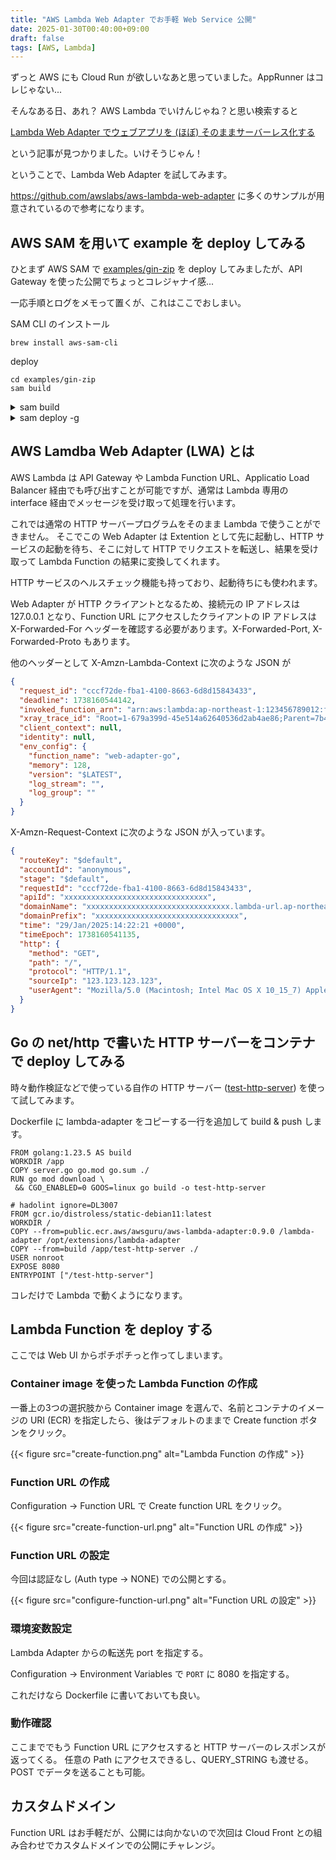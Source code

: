 ```yaml
---
title: "AWS Lambda Web Adapter でお手軽 Web Service 公開"
date: 2025-01-30T00:40:00+09:00
draft: false
tags: [AWS, Lambda]
---
```


ずっと AWS にも Cloud Run が欲しいなあと思っていました。AppRunner はコレじゃない...

そんなある日、あれ？ AWS Lambda でいけんじゃね？と思い検索すると

[Lambda Web Adapter でウェブアプリを (ほぼ) そのままサーバーレス化する](https://aws.amazon.com/jp/builders-flash/202301/lambda-web-adapter/)

という記事が見つかりました。いけそうじゃん！

ということで、Lambda Web Adapter を試してみます。

https://github.com/awslabs/aws-lambda-web-adapter に多くのサンプルが用意されているので参考になります。

## AWS SAM を用いて example を deploy してみる

ひとまず AWS SAM で [examples/gin-zip](https://github.com/awslabs/aws-lambda-web-adapter/tree/main/examples/gin-zip) を deploy してみましたが、API Gateway を使った公開でちょっとコレジャナイ感...

一応手順とログをメモって置くが、これはここでおしまい。

SAM CLI のインストール

```
brew install aws-sam-cli
```

deploy

```
cd examples/gin-zip
sam build
```

<details>
<summary>sam build</summary>

```
$ sam build

    SAM CLI now collects telemetry to better understand customer needs.

    You can OPT OUT and disable telemetry collection by setting the
    environment variable SAM_CLI_TELEMETRY=0 in your shell.
    Thanks for your help!

    Learn More: https://docs.aws.amazon.com/serverless-application-model/latest/developerguide/serverless-sam-telemetry.html

Building codeuri: /Users/teraoka/ghq/github.com/awslabs/aws-lambda-web-adapter/examples/gin-zip/app runtime:
provided.al2023 architecture: x86_64 functions: GinFunction
Workflow GoModulesBuilder does not support value "False" for building in source. Using default value "True".
 Running GoModulesBuilder:Build

Build Succeeded

Built Artifacts  : .aws-sam/build
Built Template   : .aws-sam/build/template.yaml

Commands you can use next
=========================
[*] Validate SAM template: sam validate
[*] Invoke Function: sam local invoke
[*] Test Function in the Cloud: sam sync --stack-name {{stack-name}} --watch
[*] Deploy: sam deploy --guided
```

</details>


<details>
<summary>sam deploy -g</summary>

```
$ sam deploy -g

Configuring SAM deploy
======================

    Looking for config file [samconfig.toml] :  Not found

    Setting default arguments for 'sam deploy'
    =========================================
    Stack Name [sam-app]:
    AWS Region [ap-northeast-1]:
    #Shows you resources changes to be deployed and require a 'Y' to initiate deploy
    Confirm changes before deploy [y/N]:
    #SAM needs permission to be able to create roles to connect to the resources in your template
    Allow SAM CLI IAM role creation [Y/n]:
    #Preserves the state of previously provisioned resources when an operation fails
    Disable rollback [y/N]:
    GinFunction has no authentication. Is this okay? [y/N]: y
    Save arguments to configuration file [Y/n]:
    SAM configuration file [samconfig.toml]:
    SAM configuration environment [default]:

    Looking for resources needed for deployment:
    Creating the required resources...
    Successfully created!

    Managed S3 bucket: aws-sam-cli-managed-default-samclisourcebucket-xxxxxxxxxxxx
    A different default S3 bucket can be set in samconfig.toml and auto resolution of buckets turned off by setting resolve_s3=False

    Saved arguments to config file
    Running 'sam deploy' for future deployments will use the parameters saved above.
    The above parameters can be changed by modifying samconfig.toml
    Learn more about samconfig.toml syntax at 
    https://docs.aws.amazon.com/serverless-application-model/latest/developerguide/serverless-sam-cli-config.html

    Uploading to sam-app/bd836bbe749f524e048b2c99dc382d9d  6103417 / 6103417  (100.00%)

    Deploying with following values
    ===============================
    Stack name                   : sam-app
    Region                       : ap-northeast-1
    Confirm changeset            : False
    Disable rollback             : False
    Deployment s3 bucket         : aws-sam-cli-managed-default-samclisourcebucket-xxxxxxxxxxxx
    Capabilities                 : ["CAPABILITY_IAM"]
    Parameter overrides          : {}
    Signing Profiles             : {}

Initiating deployment
=====================

    Uploading to sam-app/19f48e89fb16275307a6f0a22802a201.template  973 / 973  (100.00%)


Waiting for changeset to be created..

CloudFormation stack changeset
---------------------------------------------------------------------------------------------------------------------
Operation                     LogicalResourceId             ResourceType                  Replacement                 
---------------------------------------------------------------------------------------------------------------------
+ Add                         GinFunctionAPIEventPermissi   AWS::Lambda::Permission       N/A                         
                              on                                                                                      
+ Add                         GinFunctionRole               AWS::IAM::Role                N/A                         
+ Add                         GinFunction                   AWS::Lambda::Function         N/A                         
+ Add                         ServerlessHttpApiApiGateway   AWS::ApiGatewayV2::Stage      N/A                         
                              DefaultStage                                                                            
+ Add                         ServerlessHttpApi             AWS::ApiGatewayV2::Api        N/A                         
---------------------------------------------------------------------------------------------------------------------


Changeset created successfully. arn:aws:cloudformation:ap-northeast-1:123456789012:changeSet/samcli-deploy1738079940/1b5321d5-7752-4eca-b62f-1a961ec02cf3


2025-01-29 00:59:12 - Waiting for stack create/update to complete

CloudFormation events from stack operations (refresh every 5.0 seconds)
---------------------------------------------------------------------------------------------------------------------
ResourceStatus                ResourceType                  LogicalResourceId             ResourceStatusReason        
---------------------------------------------------------------------------------------------------------------------
CREATE_IN_PROGRESS            AWS::CloudFormation::Stack    sam-app                       User Initiated              
CREATE_IN_PROGRESS            AWS::IAM::Role                GinFunctionRole               -                           
CREATE_IN_PROGRESS            AWS::IAM::Role                GinFunctionRole               Resource creation Initiated 
CREATE_COMPLETE               AWS::IAM::Role                GinFunctionRole               -                           
CREATE_IN_PROGRESS            AWS::Lambda::Function         GinFunction                   -                           
CREATE_IN_PROGRESS            AWS::Lambda::Function         GinFunction                   Resource creation Initiated 
CREATE_IN_PROGRESS -          AWS::Lambda::Function         GinFunction                   Eventual consistency check  
CONFIGURATION_COMPLETE                                                                    initiated                   
CREATE_IN_PROGRESS            AWS::ApiGatewayV2::Api        ServerlessHttpApi             -                           
CREATE_IN_PROGRESS            AWS::ApiGatewayV2::Api        ServerlessHttpApi             Resource creation Initiated 
CREATE_COMPLETE               AWS::ApiGatewayV2::Api        ServerlessHttpApi             -                           
CREATE_IN_PROGRESS            AWS::Lambda::Permission       GinFunctionAPIEventPermissi   -                           
                                                            on                                                        
CREATE_COMPLETE               AWS::Lambda::Function         GinFunction                   -                           
CREATE_IN_PROGRESS            AWS::Lambda::Permission       GinFunctionAPIEventPermissi   Resource creation Initiated 
                                                            on                                                        
CREATE_IN_PROGRESS            AWS::ApiGatewayV2::Stage      ServerlessHttpApiApiGateway   -                           
                                                            DefaultStage                                              
CREATE_COMPLETE               AWS::Lambda::Permission       GinFunctionAPIEventPermissi   -                           
                                                            on                                                        
CREATE_IN_PROGRESS            AWS::ApiGatewayV2::Stage      ServerlessHttpApiApiGateway   Resource creation Initiated 
                                                            DefaultStage                                              
CREATE_COMPLETE               AWS::ApiGatewayV2::Stage      ServerlessHttpApiApiGateway   -                           
                                                            DefaultStage                                              
CREATE_COMPLETE               AWS::CloudFormation::Stack    sam-app                       -                           
---------------------------------------------------------------------------------------------------------------------

CloudFormation outputs from deployed stack
---------------------------------------------------------------------------------------------------------------------
Outputs                                                                                                             
---------------------------------------------------------------------------------------------------------------------
Key                 GinApi                                                                                          
Description         API Gateway endpoint URL for Prod stage for Gin function                                        
Value               https://xxxxxxxxxx.execute-api.ap-northeast-1.amazonaws.com/                                    
---------------------------------------------------------------------------------------------------------------------


Successfully created/updated stack - sam-app in ap-northeast-1
```

</details>


## AWS Lamdba Web Adapter (LWA) とは

AWS Lambda は API Gateway や Lambda Function URL、Applicatio Load Balancer 経由でも呼び出すことが可能ですが、通常は Lambda 専用の interface 経由でメッセージを受け取って処理を行います。

これでは通常の HTTP サーバープログラムをそのまま Lambda で使うことができません。
そこでこの Web Adapter は Extention として先に起動し、HTTP サービスの起動を待ち、そこに対して HTTP でリクエストを転送し、結果を受け取って Lambda Function の結果に変換してくれます。

HTTP サービスのヘルスチェック機能も持っており、起動待ちにも使われます。

Web Adapter が HTTP クライアントとなるため、接続元の IP アドレスは 127.0.0.1 となり、Function URL にアクセスしたクライアントの IP アドレスは X-Forwarded-For ヘッダーを確認する必要があります。X-Forwarded-Port, X-Forwarded-Proto もあります。

他のヘッダーとして X-Amzn-Lambda-Context に次のような JSON が

```json
{
  "request_id": "cccf72de-fba1-4100-8663-6d8d15843433",
  "deadline": 1738160544142,
  "invoked_function_arn": "arn:aws:lambda:ap-northeast-1:123456789012:function:web-adapter-go",
  "xray_trace_id": "Root=1-679a399d-45e514a62640536d2ab4ae86;Parent=7b451ed232a4090f;Sampled=0;Lineage=1:a875347b:0",
  "client_context": null,
  "identity": null,
  "env_config": {
    "function_name": "web-adapter-go",
    "memory": 128,
    "version": "$LATEST",
    "log_stream": "",
    "log_group": ""
  }
}
```

X-Amzn-Request-Context に次のような JSON が入っています。

```json
{
  "routeKey": "$default",
  "accountId": "anonymous",
  "stage": "$default",
  "requestId": "cccf72de-fba1-4100-8663-6d8d15843433",
  "apiId": "xxxxxxxxxxxxxxxxxxxxxxxxxxxxxxxx",
  "domainName": "xxxxxxxxxxxxxxxxxxxxxxxxxxxxxxxx.lambda-url.ap-northeast-1.on.aws",
  "domainPrefix": "xxxxxxxxxxxxxxxxxxxxxxxxxxxxxxxx",
  "time": "29/Jan/2025:14:22:21 +0000",
  "timeEpoch": 1738160541135,
  "http": {
    "method": "GET",
    "path": "/",
    "protocol": "HTTP/1.1",
    "sourceIp": "123.123.123.123",
    "userAgent": "Mozilla/5.0 (Macintosh; Intel Mac OS X 10_15_7) AppleWebKit/537.36 (KHTML, like Gecko) Chrome/131.0.0.0 Safari/537.36"
  }
}
```

## Go の net/http で書いた HTTP サーバーをコンテナで deploy してみる

時々動作検証などで使っている自作の HTTP サーバー ([test-http-server](https://github.com/yteraoka/test-http-server)) を使って試してみます。

Dockerfile に lambda-adapter をコピーする一行を追加して build & push します。

```
FROM golang:1.23.5 AS build
WORKDIR /app
COPY server.go go.mod go.sum ./
RUN go mod download \
 && CGO_ENABLED=0 GOOS=linux go build -o test-http-server

# hadolint ignore=DL3007
FROM gcr.io/distroless/static-debian11:latest
WORKDIR /
COPY --from=public.ecr.aws/awsguru/aws-lambda-adapter:0.9.0 /lambda-adapter /opt/extensions/lambda-adapter
COPY --from=build /app/test-http-server ./
USER nonroot
EXPOSE 8080
ENTRYPOINT ["/test-http-server"]
```

コレだけで Lambda で動くようになります。


## Lambda Function を deploy する

ここでは Web UI からポチポチっと作ってしまいます。

### Container image を使った Lambda Function の作成

一番上の3つの選択肢から Container image を選んで、名前とコンテナのイメージの URI (ECR) を指定したら、後はデフォルトのままで Create function ボタンをクリック。

{{< figure src="create-function.png" alt="Lambda Function の作成" >}}


### Function URL の作成

Configuration →  Function URL で Create function URL をクリック。

{{< figure src="create-function-url.png" alt="Function URL の作成" >}}


### Function URL の設定

今回は認証なし (Auth type → NONE) での公開とする。

{{< figure src="configure-function-url.png" alt="Function URL の設定" >}}


### 環境変数設定

Lambda Adapter からの転送先 port を指定する。

Configuration →  Environment Variables で `PORT` に 8080 を指定する。

これだけなら Dockerfile に書いておいても良い。

### 動作確認

ここまででもう Function URL にアクセスすると HTTP サーバーのレスポンスが返ってくる。
任意の Path にアクセスできるし、QUERY\_STRING も渡せる。POST でデータを送ることも可能。

## カスタムドメイン

Function URL はお手軽だが、公開には向かないので次回は Cloud Front との組み合わせでカスタムドメインでの公開にチャレンジ。
